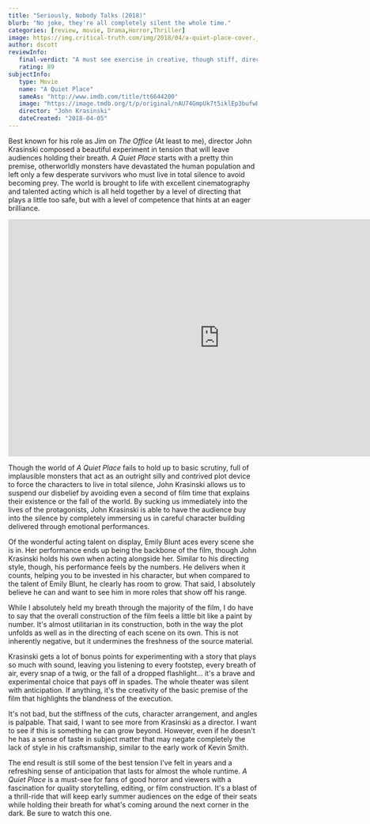 ```yaml
---
title: "Seriously, Nobody Talks (2018)"
blurb: "No joke, they're all completely silent the whole time."
categories: [review, movie, Drama,Horror,Thriller]
image: https://img.critical-truth.com/img/2018/04/a-quiet-place-cover.jpg
author: dscott
reviewInfo:
   final-verdict: "A must see exercise in creative, though stiff, directing that is an early contender for best horror film of the year."
   rating: 89
subjectInfo:
   type: Movie
   name: "A Quiet Place"
   sameAs: "http://www.imdb.com/title/tt6644200"
   image: "https://image.tmdb.org/t/p/original/nAU74GmpUk7t5iklEp3bufwDq4n.jpg"
   director: "John Krasinski"
   dateCreated: "2018-04-05"
---
```



Best known for his role as Jim on *The Office* (At least to me), director John Krasinski composed a beautiful experiment in tension that will leave audiences holding their breath. *A Quiet Place* starts with a pretty thin premise, otherworldly monsters have devastated the human population and left only a few desperate survivors who must live in total silence to avoid becoming prey. The world is brought to life with excellent cinematography and talented acting which is all held together by a level of directing that plays a little too safe, but with a level of competence that hints at an eager brilliance.

<div class="videoWrapper">
    <iframe width="853" height="480" src="https://www.youtube.com/embed/JOBVg_6WYp4" frameborder="0" allowfullscreen></iframe>
</div>

Though the world of *A Quiet Place* fails to hold up to basic scrutiny, full of implausible monsters that act as an outright silly and contrived plot device to force the characters to live in total silence, John Krasinski allows us to suspend our disbelief by avoiding even a second of film time that explains their existence or the fall of the world. By sucking us immediately into the lives of the protagonists, John Krasinski is able to have the audience buy into the silence by completely immersing us in careful character building delivered through emotional performances. 

Of the wonderful acting talent on display, Emily Blunt aces every scene she is in. Her performance ends up being the backbone of the film, though John Krasinski holds his own when acting alongside her. Similar to his directing style, though, his performance feels by the numbers. He delivers when it counts, helping you to be invested in his character, but when compared to the talent of Emily Blunt, he clearly has room to grow. That said, I absolutely believe he can and want to see him in more roles that show off his range.

While I absolutely held my breath through the majority of the film, I do have to say that the overall construction of the film feels a little bit like a paint by number. It's almost utilitarian in its construction, both in the way the plot unfolds as well as in the directing of each scene on its own. This is not inherently negative, but it undermines the freshness of the source material. 

Krasinski gets a lot of bonus points for experimenting with a story that plays so much with sound, leaving you listening to every footstep, every breath of air, every snap of a twig, or the fall of a dropped flashlight... it's a brave and experimental choice that pays off in spades. The whole theater was silent with anticipation. If anything, it's the creativity of the basic premise of the film that highlights the blandness of the execution. 

It's not bad, but the stiffness of the cuts, character arrangement, and angles is palpable. That said, I want to see more from Krasinski as a director. I want to see if this is something he can grow beyond. However, even if he doesn't he has a sense of taste in subject matter that may negate completely the lack of style in his craftsmanship, similar to the early work of Kevin Smith.

The end result is still some of the best tension I've felt in years and a refreshing sense of anticipation that lasts for almost the whole runtime. *A Quiet Place* is a must-see for fans of good horror and viewers with a fascination for quality storytelling, editing, or film construction. It's a blast of a thrill-ride that will keep early summer audiences on the edge of their seats while holding their breath for what's coming around the next corner in the dark. Be sure to watch this one.

